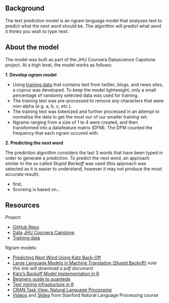 ## Background

The text prediction model is an ngram language model that analyses text to predict what the next word should be. The algorithm will predict what word it thinks you wish to type next.

## About the model

The model was built as part of the JHU Coursera Datascience Capstone project. At a high level, the model works as follows:

**1. Develop ngram model** 

- Using [training data](https://d396qusza40orc.cloudfront.net/dsscapstone/dataset/Coursera-SwiftKey.zip) that contains text from twitter, blogs, and news sites, a coprus was developed. To keep the model lightweight, only a small percentage of randomly selected data was used for training.
- The training text was pre-processed to remove any characters that were non-alpha (e.g. a, b, c, etc.).
- The training text was tokenized and further processed in an attempt to normalize the data to get the most our of our smaller training set.
- Ngrams ranging from a size of 1 to 4 were created, and then transformed into a datafeature matrix (DFM). The DFM counted the frequency that each ngram occured with.

**2. Predicting the next word**

The prediction algorithm considers the last 3 words that have been typed in order to generate a prediction. To predict the next word, an approach similar to the so called *Stupid Backoff* was used (this approach was selected as it is easier to understand, however it may not produce the most accurate result):

- first, 
- Scoreing is based on...

## Resources

Project:

- [GitHub Repo](https://github.com/SamEdwardes/predictive-text-model-swift-key)
- [Data](https://d396qusza40orc.cloudfront.net/dsscapstone/dataset/Coursera-SwiftKey.zip)
[JHU Coursera Capstone](https://www.coursera.org/learn/data-science-project)
- [Training data](https://d396qusza40orc.cloudfront.net/dsscapstone/dataset/Coursera-SwiftKey.zip)

Ngram models:

- [Predicting Next Word Using Katz Back-Off](https://rpubs.com/mszczepaniak/predictkbo3model)
- [Large Language Models in Machine Translation (Stupid Backoff)](http://www.aclweb.org/anthology/D07-1090.pdf) *note this link will download a pdf document*
- [Katz’s Backoff Model Implementation in R](https://thachtranerc.wordpress.com/2016/04/12/katzs-backoff-model-implementation-in-r/)
- [Beginers guide to quanteda](https://data.library.virginia.edu/a-beginners-guide-to-text-analysis-with-quanteda/)
- [Text mining infrastucture in R](http://www.jstatsoft.org/v25/i05/)
- [CRAN Task View: Natural Language Processing](http://cran.r-project.org/web/views/NaturalLanguageProcessing.html)
- [Videos](https://www.youtube.com/user/OpenCourseOnline/search?query=NLP) and [Slides](https://web.stanford.edu/~jurafsky/NLPCourseraSlides.html) from Stanford Natural Language Processing course
